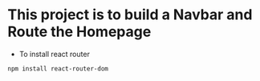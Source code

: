 # This project is to build a Navbar and Route the Homepage
* To install react router
```
npm install react-router-dom
```
